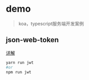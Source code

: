 # demo

> koa，typescript服务端开发案例

## json-web-token

[详解]()

```bash
yarn run jwt
#or
npm run jwt
```

